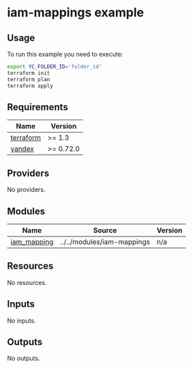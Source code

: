 # iam-mappings example

## Usage

To run this example you need to execute:

```bash
export YC_FOLDER_ID='folder_id'
terraform init
terraform plan
terraform apply
```

<!-- BEGINNING OF PRE-COMMIT-TERRAFORM DOCS HOOK -->
## Requirements

| Name | Version |
|------|---------|
| <a name="requirement_terraform"></a> [terraform](#requirement\_terraform) | >= 1.3 |
| <a name="requirement_yandex"></a> [yandex](#requirement\_yandex) | >= 0.72.0 |

## Providers

No providers.

## Modules

| Name | Source | Version |
|------|--------|---------|
| <a name="module_iam_mapping"></a> [iam\_mapping](#module\_iam\_mapping) | ../../modules/iam-mappings | n/a |

## Resources

No resources.

## Inputs

No inputs.

## Outputs

No outputs.
<!-- END OF PRE-COMMIT-TERRAFORM DOCS HOOK -->
